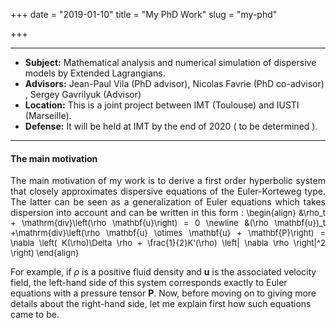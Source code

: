 +++
date = "2019-01-10"
title = "My PhD Work"
slug = "my-phd"

+++

---
* **Subject:** Mathematical analysis and numerical simulation of dispersive models by Extended Lagrangians.
* **Advisors:** Jean-Paul Vila (PhD advisor), Nicolas Favrie (PhD co-advisor) , Sergey Gavrilyuk (Advisor)
* **Location:** This is a joint project between IMT (Toulouse) and IUSTI (Marseille).
* **Defense:** It will be held at IMT by the end of 2020 ( to be determined ).

---


#### The main motivation
<p style="text-align: justify"> 
The main motivation of my work is to derive a first order hyperbolic system that closely approximates dispersive equations of the Euler-Korteweg type. 
The latter can be seen as a generalization of Euler equations which takes dispersion into account and can be written in this form : 

<font size="2"> 
\begin{align}
&\rho_t + \mathrm{div}\left(\rho \mathbf{u}\right) = 0 \newline
&(\rho \mathbf{u})_t +\mathrm{div}\left(\rho \mathbf{u} \otimes \mathbf{u} + \mathbf{P}\right) = \nabla \left( K(\rho)\Delta \rho + \frac{1}{2}K'(\rho) \left| \nabla \rho \right|^2 \right)
\end{align}
</font>



For example, if $\rho$ is a positive fluid density and $\mathbf{u}$ is the associated velocity field, the left-hand side of this system corresponds exactly to Euler equations with a pressure tensor $\mathbf{P}$. Now, before moving on to giving more details about the right-hand side, let me explain first how such equations came to be.  
</p>  








